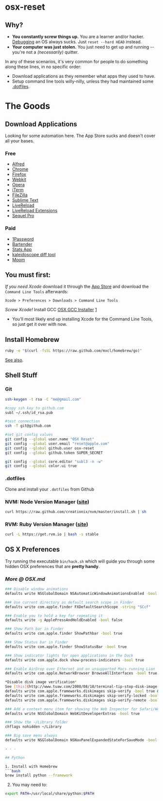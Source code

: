 # osx-reset

## Why?
- **You constantly screw things up.** You are a learner and/or hacker. [Debugging](http://lmgtfy.com/) an OS always sucks. Just ``reset --hard HEAD`` instead.
- **Your computer was just stolen.** You just need to get up and running -- you're not a *(necessarily)* quitter.

In any of these scenarios, it's very common for people to do something along these lines, in no specific order:

- Download applications as they remember what apps they used to have.
- Setup command line tools willy-nilly, unless they had maintained some [.dotfiles](http://dotfiles.github.io/).

# The Goods

## Download Applications

Looking for some automation here. The App Store sucks and doesn't cover all your bases.

### Free

* [Alfred](http://www.alfredapp.com/)
* [Chrome](http://www.chromium.org/getting-involved/dev-channel)
* [Firefox](http://www.mozilla.org/en-US/firefox/beta/)
* [Webkit](http://webkit.org)
* [Opera](http://www.opera.com/browser/next/)
* [iTerm](http://iterm2.com)
* [FileZilla](http://filezilla-project.org/download.php)
* [Sublime Text](http://www.sublimetext.com/dev)
* [LiveReload](http://livereload.com)
* [LiveReload Extensions](http://help.livereload.com/kb/general-use/browser-extensions)
* [Sequel Pro](http://www.sequelpro.com/)

### Paid
* [1Password](https://agilebits.com/onepassword)
* [Bartender](http://www.macbartender.com/)
* [Stats App](http://bjango.com/mac/istatmenus/)
* [kaleidoscope diff tool](http://www.kaleidoscopeapp.com/)
* [Moom](http://manytricks.com/moom/)

## You must first:

*If you need Xcode* download it through the [App Store](https://itunes.apple.com/us/app/xcode/id497799835) and download the `Command Line Tools` afterwards:

`Xcode > Preferences > Downloads > Command Line Tools`

*Screw Xcode!* Install GCC [OSX GCC Installer](https://github.com/kennethreitz/osx-gcc-installer) [1](http://kennethreitz.org/xcode-gcc-and-homebrew/)
* You'll most likely end up installing Xcode for the Command Line Tools, so just get it over with now.

## Install Homebrew

```bash
ruby -e "$(curl -fsSL https://raw.github.com/mxcl/homebrew/go)"
```

[See also](https://github.com/phinze/homebrew-cask).

## Shell Stuff

### Git

```bash
ssh-keygen -t rsa -C "me@gmail.com"

#copy ssh key to github.com
subl ~/.ssh/id_rsa.pub

#test connection
ssh -T git@github.com

#set git config values
git config --global user.name "OSX Reset"
git config --global user.email "reset@apple.com"
git config --global github.user osx-reset
git config --global github.token SUPER_SECRET

git config --global core.editor "subl3 -n -w"
git config --global color.ui true
```

### .dotfiles

Clone and install your `.dotfiles` from Github

### NVM: Node Version Manager ([site](https://github.com/creationix/nvm#install-script))
```bash
curl https://raw.github.com/creationix/nvm/master/install.sh | sh
```

### RVM: Ruby Version Manager ([site](https://rvm.io/))
```bash
curl -L https://get.rvm.io | bash -s stable
```

## OS X Preferences

Try running the executable `bin/hack.sh` which will guide you through some hidden OSX preferences that are **pretty handy**.

### *More @ OSX.md*

```bash
### Disable window animations
defaults write NSGlobalDomain NSAutomaticWindowAnimationsEnabled -bool false

### Use current directory as default search scope in Finder
defaults write com.apple.finder FXDefaultSearchScope -string "SCcf"

### Enable you to hold a key for repeating it
defaults write -g ApplePressAndHoldEnabled -bool false

### Show Path bar in Finder
defaults write com.apple.finder ShowPathbar -bool true

### Show Status bar in Finder
defaults write com.apple.finder ShowStatusBar -bool true

### Show indicator lights for open applications in the Dock
defaults write com.apple.dock show-process-indicators -bool true

### Enable AirDrop over Ethernet and on unsupported Macs running Lion
defaults write com.apple.NetworkBrowser BrowseAllInterfaces -bool true

*Disable disk image verification*
See [this](http://www.tuaw.com/2008/08/18/terminal-tip-stop-disk-image-verification/) for an explanation.
defaults write com.apple.frameworks.diskimages skip-verify -bool true &&
defaults write com.apple.frameworks.diskimages skip-verify-locked -bool true &&
defaults write com.apple.frameworks.diskimages skip-verify-remote -bool true

### Add a context menu item for showing the Web Inspector for Safari/WebKit
defaults write NSGlobalDomain WebKitDeveloperExtras -bool true

### Show the ~/Library folder
chflags nohidden ~/Library

### Big save menu always
defaults write NSGlobalDomain NSNavPanelExpandedStateForSaveMode -bool true

- - -

## Python

1. Install with Homebrew
```bash
brew install python --framework
```
2. You may need to:
```bash
export PATH=/usr/local/share/python:$PATH
```
